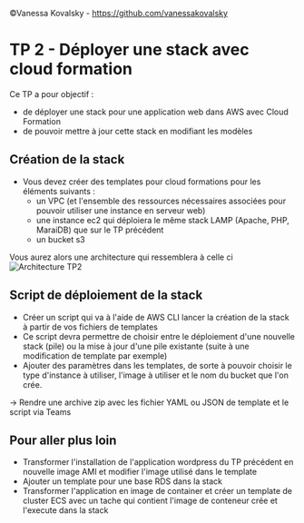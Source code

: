 ©Vanessa Kovalsky - https://github.com/vanessakovalsky

# TP 2 - Déployer une stack avec cloud formation

Ce TP a pour objectif : 
* de déployer une stack pour une application web dans AWS avec Cloud Formation
* de pouvoir mettre à jour cette stack en modifiant les modèles

## Création de la stack

* Vous devez créer des templates pour cloud formations pour les éléments suivants : 
    * un VPC (et l'ensemble des ressources nécessaires associées pour pouvoir utiliser une instance en serveur web)
    * une instance ec2  qui déploiera le même stack LAMP (Apache, PHP, MaraiDB) que sur le TP précédent 
    * un bucket s3

Vous aurez alors une architecture qui ressemblera à celle ci 
![Architecture TP2](https://www.wellarchitectedlabs.com/Reliability/200_Deploy_and_Update_CloudFormation/Images/StackUpdates.png)

## Script de déploiement de la stack

* Créer un script qui va à l'aide de AWS CLI lancer la création de la stack à partir de vos fichiers de templates
* Ce script devra permettre de choisir entre le déploiement d'une nouvelle stack (pile) ou la mise à jour d'une pile existante (suite à une modification de template par exemple)
* Ajouter des paramètres dans les templates, de sorte à pouvoir choisir le type d'instance à utiliser, l'image à utiliser et le nom du bucket que l'on crée.

-> Rendre une archive zip avec les fichier YAML ou JSON de template et le script via Teams

## Pour aller plus loin 

* Transformer l'installation de l'application wordpress du TP précédent en nouvelle image AMI et modifier l'image utilisé dans le template
* Ajouter un template pour une base RDS dans la stack
* Transformer l'application en image de container et créer un template de cluster ECS avec un tache qui contient l'image de conteneur crée et l'execute dans la stack